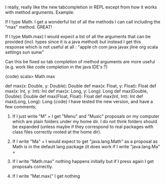 I really, really like the new tabcompletion in REPL except from how it works with method arguments. Example:

If I type Math.<tab> I get a wonderful list of all the methods I can call including the "max" method. GREAT!

If I type Math.max(<tab> I would expect a list of all the arguments that can be provided (incl. types since it is a java method) but instead I get this response which is not useful at all : "apple      ch         com        java       javax      jline      org
scala      settings   sun        sunw"

Can this be fixed so tab completion of method arguments are more useful (e.g. work like code completion in the java IDE's ?)


{code}
scala> Math.max

def max(x: Double, y: Double): Double
def max(x: Float, y: Float): Float      def max(x: Int, y: Int): Int
def max(x: Long, y: Long): Long         def max(Double, Double): Double
def max(Float, Float): Float            def max(Int, Int): Int
def max(Long, Long): Long
{code}
I have tested the new version, and have a few comments;

1) If I just write "M" + <tab>  I get "Menu" and "Music" proposals on my computer which are plain folders under my home dir. I do not think folders should be expanded (unless maybe if they correspond to real packages with class files correctly rooted at the home dir).

2) If I write "Ma" + <tab> I would expect to get "java.lang.Math" as a proposal as Math is in the default lang package (it does work if I write "java.lang.Ma" + <tab>

3) If I write "Math.max" <tab> nothing happens initially but if I press <tab> again I get proposals correctly.

4) If I write "Mat.max(" <tab> I get nothing

